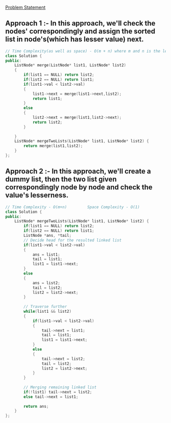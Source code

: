 [Problem Statement](https://leetcode.com/problems/merge-two-sorted-lists)

## Approach 1 :- In this approach, we'll check the nodes' correspondingly and assign the sorted list in node's(which has lesser value) next. 

```cpp
// Time Complexity(as well as space) - O(m + n) where m and n is the length of the linked list
class Solution {
public:
    ListNode* merge(ListNode* list1, ListNode* list2)
    {
        if(list1 == NULL) return list2;
        if(list2 == NULL) return list1;
        if(list1->val < list2->val)
        {
            list1->next = merge(list1->next,list2);
            return list1;
        }
        else
        {
            list2->next = merge(list1,list2->next);
            return list2;
        }
        
    }
    ListNode* mergeTwoLists(ListNode* list1, ListNode* list2) {
        return merge(list1,list2);
    }
};
```

## Approach 2 :- In this approach, we'll create a dummy list, then the two list given correspondingly node by node and check the value's lesserness.

```cpp
// Time Complexity - O(m+n)         Space Complexity - O(1)
class Solution {
public:
    ListNode* mergeTwoLists(ListNode* list1, ListNode* list2) {
        if(list1 == NULL) return list2;
        if(list2 == NULL) return list1;
        ListNode *ans, *tail;
        // Decide head for the resulted linked list
        if(list1->val < list2->val)
        {
            ans = list1;
            tail = list1;
            list1 = list1->next;
        }
        else
        {
            ans = list2;
            tail = list2;
            list2 = list2->next;
        }
        
        // Traverse further
        while(list1 && list2)
        {
            if(list1->val < list2->val)
            {
                tail->next = list1;
                tail = list1;
                list1 = list1->next;
            }
            else
            {
                tail->next = list2;
                tail = list2;
                list2 = list2->next;
            }
        }
        
        // Merging remaining linked list
        if(!list1) tail->next = list2;
        else tail->next = list1;
        
        return ans;
    }
};
```
